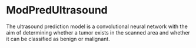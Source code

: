 # ModPredUltrasound
The ultrasound prediction model is a convolutional neural network with the aim of determining whether a tumor exists in the scanned area and whether it can be classified as benign or malignant.
